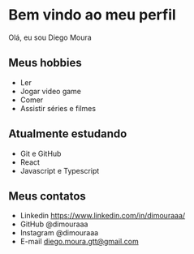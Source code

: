 # Bem vindo ao meu perfil

Olá, eu sou Diego Moura

## Meus hobbies

- Ler
- Jogar video game
- Comer
- Assistir séries e filmes

## Atualmente estudando 

- Git e GitHub
- React
- Javascript e Typescript

## Meus contatos

- Linkedin https://www.linkedin.com/in/dimouraaa/
- GitHub @dimouraaa
- Instagram @dimouraaa
- E-mail diego.moura.gtt@gmail.com
